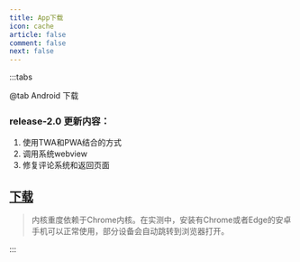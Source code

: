 ```yaml
---
title: App下载
icon: cache
article: false
comment: false
next: false
---
```


:::tabs

@tab Android 下载

### release-2.0 更新内容：
1. 使用TWA和PWA结合的方式
2. 调用系统webview
3. 修复评论系统和返回页面

## [下载](https://gitlab.com/heStudio/res/-/raw/main/blog-release.apk)

> 内核重度依赖于Chrome内核。在实测中，安装有Chrome或者Edge的安卓手机可以正常使用，部分设备会自动跳转到浏览器打开。

:::

<Share colorful />
